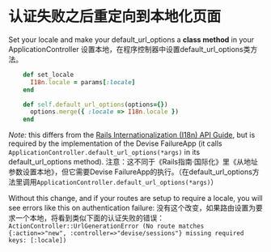 # 认证失败之后重定向到本地化页面

Set your locale and make your default_url_options a **class method** in your ApplicationController
设置本地，在程序控制器中设置default_url_options类方法。

```ruby
    def set_locale
      I18n.locale = params[:locale]
    end

    def self.default_url_options(options={})
      options.merge({ :locale => I18n.locale })
    end
```

_Note:_ this differs from the [Rails Internationalization (I18n) API Guide](http://guides.rubyonrails.org/i18n.html#setting-the-locale-from-the-url-params), but is required by the implementation of the Devise FailureApp (it calls `ApplicationController.default_url_options(*args)` in its default_url_options method).
注意：这不同于《Rails指南·国际化》里《从地址参数设置本地》，但它需要Devise FailureApp的执行。（在default_url_options方法里调用`ApplicationController.default_url_options(*args)`）

Without this change, and if your routes are setup to require a locale, you will see errors like this on authentication failure:
没有这个改变，如果路由设置为要求一个本地，将看到类似下面的认证失败的错误：
`ActionController::UrlGenerationError (No route matches {:action=>"new", :controller=>"devise/sessions"} missing required keys: [:locale])`

